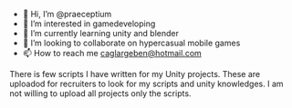 - 👋 Hi, I’m @praeceptium
- 👀 I’m interested in gamedeveloping
- 🌱 I’m currently learning unity and blender
- 💞️ I’m looking to collaborate on hypercasual mobile games
- 📫 How to reach me caglargeben@hotmail.com

There is few scripts I have written for my Unity projects. These are uploadod for recruiters to look for my scripts and unity knowledges. I am not willing to upload all projects only the scripts.
<!---
praeceptium/praeceptium is a ✨ special ✨ repository because its `README.md` (this file) appears on your GitHub profile.
You can click the Preview link to take a look at your changes.
--->
